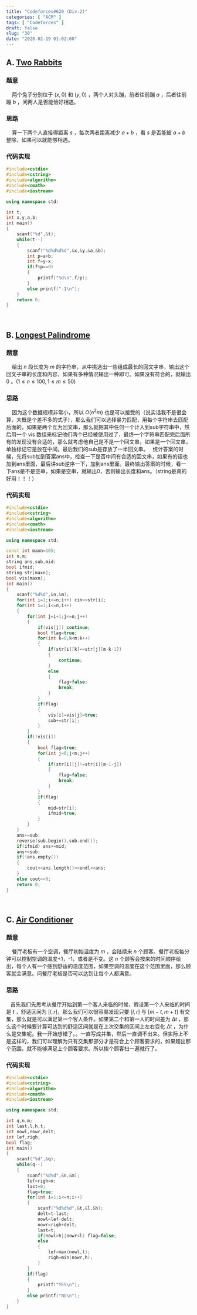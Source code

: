```yaml
---
title: "Codeforces#620 (Div.2)"
categories: [ "ACM" ]
tags: [ "Codeforces" ]
draft: false
slug: "30"
date: "2020-02-19 01:02:00"
---
```


## A. [Two Rabbits](https://codeforces.com/contest/1304/problem/A)

### 题意

​	&nbsp;&nbsp;&nbsp;两个兔子分别位于 $(x,0)$ 和 $(y,0)$  ，两个人对头蹦，前者往前蹦 $a$ ，后者往前蹦 $b$ ，问两人是否能恰好相遇。


<!--more-->


### 思路

​	&nbsp;&nbsp;&nbsp;算一下两个人直接得距离 $s$ ，每次两者距离减少 $a+b$ ，看 $s$ 是否能被 $a+b$ 整除，如果可以就能够相遇。

### 代码实现

```cpp
#include<cstdio>
#include<cstring>
#include<algorithm>
#include<cmath>
#include<iostream>

using namespace std;

int t;
int x,y,a,b;
int main()
{
	scanf("%d",&t);
	while(t--)
	{
		scanf("%d%d%d%d",&x,&y,&a,&b);
		int p=a+b;
		int f=y-x;
		if(f%p==0)
		{
			printf("%d\n",f/p);
		}
		else printf("-1\n");
	}
	return 0;
}
```

</br>

## B. [Longest Palindrome](https://codeforces.com/contest/1304/problem/B)

### 题意

​	&nbsp;&nbsp;&nbsp;给出 $n$ 段长度为 $m$ 的字符串，从中挑选出一些组成最长的回文字串，输出这个回文子串的长度和内容，如果有多种情况输出一种即可。如果没有符合的，就输出0 。$(1\le n\le 100,1\le m\le 50)$

### 思路

​	&nbsp;&nbsp;&nbsp;因为这个数据规模非常小，所以 $O(n^2m)$ 也是可以接受的（说实话我不是很会算，大概是个差不多的式子），那么我们可以选择暴力匹配，用每个字符串去匹配后面的，如果是两个互为回文串，那么就把其中任何一个计入到sub字符串中，然后用一个 vis 数组来标记他们两个已经被使用过了，最终一个字符串匹配完后面所有的发现没有合适的，那么就考虑他自己是不是一个回文串，如果是一个回文串，单独标记它是放在中间。最后我们的sub是存放了一半回文串。
​	&nbsp;&nbsp;&nbsp;统计答案的时候，先将sub加到答案ans中，检查一下是否中间有合适的回文串，如果有的话也加到ans里面，最后讲sub逆序一下，加到ans里面。最终输出答案的时候，看一下ans是不是空串，如果是空串，就输出0，否则输出长度和ans。（string是真的好用！！！）

### 代码实现

```cpp
#include<cstdio>
#include<cstring>
#include<algorithm>
#include<cmath>
#include<iostream>

using namespace std;

const int maxn=105;
int n,m;
string ans,sub,mid;
bool ifmid;
string str[maxn];
bool vis[maxn];
int main()
{
	scanf("%d%d",&n,&m);
	for(int i=1;i<=n;i++) cin>>str[i];
	for(int i=1;i<=n;i++)
	{
		for(int j=i+1;j<=n;j++)
		{
			if(vis[j]) continue;
			bool flag=true;
			for(int k=0;k<m;k++)
			{
				if(str[i][k]==str[j][m-k-1]) 
				{
					continue;
				}
				else
				{
					flag=false;
					break;
				}
			}
			if(flag)
			{
				vis[i]=vis[j]=true;
				sub+=str[i];
			}
		}
		if(!vis[i])
		{
			bool flag=true;
			for(int j=0;j<m;j++)
			{
				if(str[i][j]!=str[i][m-1-j])
				{
					flag=false;
					break;
				}
			}
			if(flag)
			{
				mid=str[i];
				ifmid=true;
			}
		}
	}
	ans+=sub;
	reverse(sub.begin(),sub.end());
	if(ifmid) ans+=mid;
	ans+=sub;
	if(!ans.empty())
	{
		cout<<ans.length()<<endl<<ans;
	}
	else cout<<0;
	return 0;
} 
```

</br>

## C. [Air Conditioner](https://codeforces.com/contest/1304/problem/C)

### 题意

​	&nbsp;&nbsp;&nbsp;餐厅老板有一个空调，餐厅初始温度为 $m$ ，会陆续来 $n$ 个顾客。餐厅老板每分钟可以控制空调的温度+1，-1，或者是不变。这 $n$ 个顾客会按来的时间顺序给出，每个人有一个感到舒适的温度范围，如果空调的温度在这个范围里面，那么顾客就会满意。问餐厅老板是否可以达到让每个人都满意。

### 思路

​	&nbsp;&nbsp;&nbsp;首先我们先思考从餐厅开始到第一个客人来临的时候，假设第一个人来临的时间是 $t$ ，舒适区间为 $[l,r]$，那么我们可以很容易发现只要 $[l,r]$ 与 $[m-t,m+t]$  有交集，那么就是可以满足第一个客人条件。如果第二个和第一人的时间差为 $\Delta t$  ，那么这个时候要计算可达到的舒适区间就是在上次交集的区间上左右变化 $\Delta t$ ，为什么是交集呢。我一开始想错了。。一直写成并集，然后一直调不出来。但实际上不是这样的，我们可以理解为只有交集那部分才是符合上个顾客要求的，如果超出那个范围，就不能够满足上个顾客要求。所以挨个顾客扫一遍就行了。

### 代码实现

```cpp
#include<cstdio>
#include<cstring>
#include<algorithm>
#include<cmath>
#include<iostream>

using namespace std;

int q,n,m;
int last,l,h,t;
int nowl,nowr,delt;
int lef,righ;
bool flag;
int main()
{
	scanf("%d",&q);
	while(q--)
	{
		scanf("%d%d",&n,&m);
		lef=righ=m;
		last=0;
		flag=true;
		for(int i=1;i<=n;i++)
		{
			scanf("%d%d%d",&t,&l,&h);
			delt=t-last;
			nowl=lef-delt;
			nowr=righ+delt;
			last=t;
			if(nowl>h||nowr<l) flag=false;
			else 
			{
				lef=max(nowl,l);
				righ=min(nowr,h);
			}
		}
		if(flag)
		{
			printf("YES\n");
		}
		else printf("NO\n");
	}
}
```